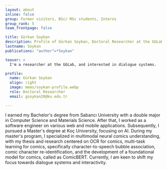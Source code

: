 ```yaml
---
layout: about
inline: false
group: Former visitors, BSc/ MSc students, Interns
group_rank: 5
team_frontpage: false

title: Gürkan Soykan
description: Profile of Gürkan Soykan, Doctoral Researcher at the GGLab.
lastname: Soykan
publications: "author^=*Soykan"

teaser: >
  I'm a researcher at the GGLab, and interested in dialogue systems.

profile:
  name: Gürkan Soykan
  align: right
  image: mems/soykan-profile.webp
  role: Doctoral Researcher
  email: gsoykan20@ku.edu.tr

---
```


I earned my Bachelor's degree from Sabancı University with a double major in Computer Science and Materials Science. After that, I worked as a software engineer on various web and mobile applications. Subsequently, I pursued a Master's degree at Koç University, focusing on AI. During my master's program, I specialized in multimodal neural comics understanding, with my thesis and research centered on OCR for comics, multi-task learning for comics, specifically character-to-speech bubble association, comic character re-identification, and the development of a foundational model for comics, called as ComicBERT. Currently, I am keen to shift my focus towards dialogue systems and interactivity.
